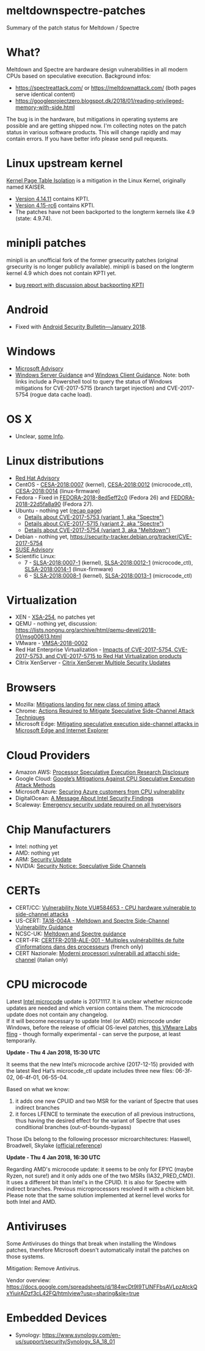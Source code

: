 # meltdownspectre-patches
Summary of the patch status for Meltdown / Spectre

What?
=====

Meltdown and Spectre are hardware design vulnerabilities in all modern CPUs based on
speculative execution. Background infos:

 * https://spectreattack.com/ or https://meltdownattack.com/ (both pages serve identical content)
 * https://googleprojectzero.blogspot.dk/2018/01/reading-privileged-memory-with-side.html

The bug is in the hardware, but mitigations in operating systems are possible and are getting
shipped now. I'm collecting notes on the patch status in various software products. This will
change rapidly and may contain errors. If you have better info please send pull requests.

Linux upstream kernel
=====================

[Kernel Page Table Isolation](https://en.wikipedia.org/wiki/Kernel_page-table_isolation#cite_note-:2-4)
is a mitigation in the Linux Kernel, originally named KAISER.

 * [Version 4.14.11](https://cdn.kernel.org/pub/linux/kernel/v4.x/ChangeLog-4.14.11) contains KPTI.
 * [Version 4.15-rc6](https://git.kernel.org/pub/scm/linux/kernel/git/torvalds/linux.git/log/?h=v4.15-rc6) contains KPTI.
 * The patches have not been backported to the longterm kernels like 4.9 (state: 4.9.74).

minipli patches
===============

minipli is an unofficial fork of the former grsecurity patches (original grsecurity is no longer publicly
available). minipli is based on the longterm kernel 4.9 which does not contain KPTI yet.

 * [bug report with discussion about backporting KPTI](https://github.com/minipli/linux-unofficial_grsec/issues/25)

Android
=======

 * Fixed with [Android Security Bulletin—January 2018](https://source.android.com/security/bulletin/2018-01-01).

Windows
=======

 * [Microsoft Advisory](https://portal.msrc.microsoft.com/en-us/security-guidance/advisory/adv180002)
 * [Windows Server Guidance](https://support.microsoft.com/en-gb/help/4072698/windows-server-guidance-to-protect-against-the-speculative-execution-s) and [Windows Client Guidance](https://support.microsoft.com/en-gb/help/4073119/windows-client-guidance-for-it-pros-to-protect-against-speculative-exe). Note: both links include a Powershell tool to query the status of Windows mitigations for CVE-2017-5715 (branch target injection) and CVE-2017-5754 (rogue data cache load).
   

OS X
====

 * Unclear, [some Info](https://twitter.com/aionescu/status/948610973987831809).

Linux distributions
===================

 * [Red Hat Advisory](https://access.redhat.com/security/vulnerabilities/speculativeexecution)
 * CentOS - [CESA-2018:0007](https://lists.centos.org/pipermail/centos-announce/2018-January/022696.html) (kernel), [CESA-2018:0012](https://lists.centos.org/pipermail/centos-announce/2018-January/022697.html) (microcode_ctl), [CESA-2018:0014](https://lists.centos.org/pipermail/centos-announce/2018-January/022698.html) (linux-firmware)
 * Fedora - Fixed in [FEDORA-2018-8ed5eff2c0](https://bodhi.fedoraproject.org/updates/FEDORA-2018-8ed5eff2c0) (Fedora 26) and [FEDORA-2018-22d5fa8a90](https://bodhi.fedoraproject.org/updates/FEDORA-2018-22d5fa8a90) (Fedora 27).  
 * Ubuntu - nothing yet ([recap page](https://wiki.ubuntu.com/SecurityTeam/KnowledgeBase/SpectreAndMeltdown))
   * [Details about CVE-2017-5753 (variant 1, aka "Spectre")](https://people.canonical.com/~ubuntu-security/cve/2017/CVE-2017-5753)
   * [Details about CVE-2017-5715 (variant 2, aka "Spectre")](https://people.canonical.com/~ubuntu-security/cve/2017/CVE-2017-5715)
   * [Details about CVE-2017-5754 (variant 3, aka "Meltdown")](https://people.canonical.com/~ubuntu-security/cve/2017/CVE-2017-5754.html)
 * Debian - nothing yet, https://security-tracker.debian.org/tracker/CVE-2017-5754
 * [SUSE Advisory](https://www.suse.com/c/suse-addresses-meltdown-spectre-vulnerabilities/)
 * Scientific Linux:
   * 7 - [SLSA-2018:0007-1](https://www.scientificlinux.org/category/sl-errata/slsa-20180007-1/) (kernel), [SLSA-2018:0012-1](https://www.scientificlinux.org/category/sl-errata/slsa-20180012-1/) (microcode_ctl), [SLSA-2018:0014-1](https://www.scientificlinux.org/category/sl-errata/slsa-20180014-1/) (linux-firmware) 
   * 6 - [SLSA-2018:0008-1](https://www.scientificlinux.org/category/sl-errata/slsa-20180008-1/) (kernel), [SLSA-2018:0013-1](https://www.scientificlinux.org/category/sl-errata/slsa-20180013-1/) (microcode_ctl) 

Virtualization
==============

* XEN - [XSA-254](https://xenbits.xen.org/xsa/advisory-254.html), no patches yet
* QEMU - nothing yet, discussion: https://lists.nongnu.org/archive/html/qemu-devel/2018-01/msg00613.html
* VMware - [VMSA-2018-0002](https://www.vmware.com/us/security/advisories/VMSA-2018-0002.html)
* Red Hat Enterprise Virtualization - [Impacts of CVE-2017-5754, CVE-2017-5753, and CVE-2017-5715 to Red Hat Virtualization products](https://access.redhat.com/solutions/3307851)
* Citrix XenServer - [Citrix XenServer Multiple Security Updates](https://support.citrix.com/article/CTX231390)

Browsers
========

* Mozilla: [Mitigations landing for new class of timing attack](https://blog.mozilla.org/security/2018/01/03/mitigations-landing-new-class-timing-attack/)
* Chrome: [Actions Required to Mitigate Speculative Side-Channel Attack Techniques](https://www.chromium.org/Home/chromium-security/ssca)
* Microsoft Edge: [Mitigating speculative execution side-channel attacks in Microsoft Edge and Internet Explorer](https://blogs.windows.com/msedgedev/2018/01/03/speculative-execution-mitigations-microsoft-edge-internet-explorer/)

Cloud Providers
========
* Amazon AWS: [Processor Speculative Execution Research Disclosure](https://aws.amazon.com/security/security-bulletins/AWS-2018-013/)
* Google Cloud: [Google’s Mitigations Against CPU Speculative Execution Attack Methods](https://support.google.com/faqs/answer/7622138)
* Microsoft Azure: [Securing Azure customers from CPU vulnerability](https://azure.microsoft.com/en-us/blog/securing-azure-customers-from-cpu-vulnerability/)
* DigitalOcean: [A Message About Intel Security Findings](https://blog.digitalocean.com/a-message-about-intel-security-findings/)
* Scaleway: [Emergency security update required on all hypervisors](https://status.online.net/index.php?do=details&task_id=1116)

Chip Manufacturers
==================
* Intel: nothing yet
* AMD: nothing yet
* ARM: [Security Update](https://developer.arm.com/support/security-update)
* NVIDIA: [Security Notice: Speculative Side Channels](https://nvidia.custhelp.com/app/answers/detail/a_id/4609)

CERTs
==================
* CERT/CC: [Vulnerability Note VU#584653 - CPU hardware vulnerable to side-channel attacks](https://www.kb.cert.org/vuls/id/584653)
* US-CERT: [TA18-004A - Meltdown and Spectre Side-Channel Vulnerability Guidance](https://www.us-cert.gov/ncas/alerts/TA18-004A)
* NCSC-UK: [Meltdown and Spectre guidance](https://www.ncsc.gov.uk/guidance/meltdown-and-spectre-guidance)
* CERT-FR: [CERTFR-2018-ALE-001 - Multiples vulnérabilités de fuite d’informations dans des processeurs](https://www.cert.ssi.gouv.fr/alerte/CERTFR-2018-ALE-001/) (french only)
* CERT Nazionale: [Moderni processori vulnerabili ad attacchi side-channel](https://www.certnazionale.it/news/2018/01/04/moderni-processori-vulnerabili-ad-attacchi-side-channel/) (italian only)

CPU microcode
=============

Latest [Intel microcode](https://downloadcenter.intel.com/download/27337) update is 20171117.
It is unclear whether microcode updates are needed and which version contains
them. The microcode update does not contain any changelog.  
If it will become necessary to update Intel (or AMD) microcode under Windows, before the release of official OS-level patches, [this VMware Labs fling](https://labs.vmware.com/flings/vmware-cpu-microcode-update-driver) - though formally experimental - can serve the purpose, at least temporarily.

**Update - Thu 4 Jan 2018, 15:30 UTC**

It seems that the new Intel’s microcode archive (2017-12-15) provided with the latest Red Hat’s microcode_ctl update includes three new files: 06-3f-02, 06-4f-01, 06-55-04.

Based on what we know:
1. it adds one new CPUID and two MSR for the variant of Spectre that uses indirect branches
2. it forces LFENCE to terminate the execution of all previous instructions, thus having the desired effect for the variant of Spectre that uses conditional branches (out-of-bounds-bypass)

Those IDs belong to the following processor microarchitectures: Haswell, Broadwell, Skylake ([official reference](https://software.intel.com/en-us/articles/intel-architecture-and-processor-identification-with-cpuid-model-and-family-numbers))

**Update - Thu 4 Jan 2018, 16:30 UTC**

Regarding AMD's microcode update: it seems to be only for EPYC (maybe Ryzen, not sure!) and it only adds one of the two MSRs (IA32_PRED_CMD). It uses a different bit than Intel's in the CPUID. It is also for Spectre with indirect branches. Previous microprocessors resolved it with a chicken bit. Please note that the same solution implemented at kernel level works for both Intel and AMD.

Antiviruses
===========

Some Antiviruses do things that break when installing the Windows patches,
therefore Microsoft doesn't automatically install the patches on those systems.

Mitigation: Remove Antivirus.

Vendor overview: https://docs.google.com/spreadsheets/d/184wcDt9I9TUNFFbsAVLpzAtckQxYiuirADzf3cL42FQ/htmlview?usp=sharing&sle=true

Embedded Devices
================

 * Synology: https://www.synology.com/en-us/support/security/Synology_SA_18_01
